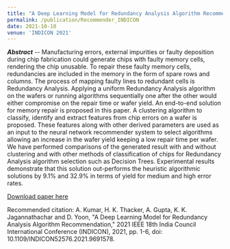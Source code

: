 ```yaml
---
title: "A Deep Learning Model for Redundancy Analysis Algorithm Recommendation"
permalink: /publication/Recommender_INDICON
date: 2021-10-10
venue: 'INDICON 2021'
---
```


<!---
---
title: "A Statistical Wafer Scale Error and Redundancy Analysis Simulator"
collection: publications
permalink: /publication/SEARS_Springer
excerpt: 'Something here.'
date: 2020-07-22
venue: 'Part of the IFIP Advances in Information and Communication Technology book series (IFIPAICT, volume 586)'
paperurl: 'https://link.springer.com/chapter/10.1007/978-3-030-53273-4_7'
citation: "Atishay, A. Gupta, R. Sonawat, H. K. Thacker and B. Prasanth, 'SEARS: A Statistical Error and Redundancy Analysis Simulator,' 27th International Conference on VLSI-SoC, pp. 117-122, 2019."
---
--->

_**Abstract**_ -- Manufacturing errors, external impurities or faulty deposition during chip fabrication could generate chips with faulty memory cells, rendering the chip unusable. To repair these faulty memory cells, redundancies are included in the memory in the form of spare rows and columns. The process of mapping faulty lines to redundant cells is Redundancy Analysis. Applying a uniform Redundancy Analysis algorithm on the wafers or running algorithms sequentially one after the other would either compromise on the repair time or wafer yield. An end-to-end solution for memory repair is proposed in this paper. A clustering algorithm to classify, identify and extract features from chip errors on a wafer is proposed. These features along with other derived parameters are used as an input to the neural network recommender system to select algorithms allowing an increase in the wafer yield keeping a low repair time per wafer. We have performed comparisons of the generated result with and without clustering and with other methods of classification of chips for Redundancy Analysis algorithm selection such as Decision Trees. Experimental results demonstrate that this solution out-performs the heuristic algorithmic solutions by 9.1% and 32.9% in terms of yield for medium and high error rates.

[Download paper here](https://ieeexplore.ieee.org/document/9691578)

Recommended citation: A. Kumar, H. K. Thacker, A. Gupta, K. K. Jagannathachar and D. Yoon, "A Deep Learning Model for Redundancy Analysis Algorithm Recommendation," 2021 IEEE 18th India Council International Conference (INDICON), 2021, pp. 1-6, doi: 10.1109/INDICON52576.2021.9691578.
